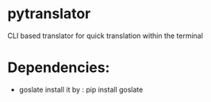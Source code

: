 pytranslator
============

CLI based translator for quick translation within the terminal 

Dependencies:
=============
* goslate
     install it by :
          pip install goslate


